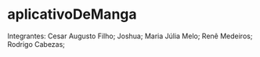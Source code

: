 # aplicativoDeManga
Integrantes: 
Cesar Augusto Filho;
Joshua;
Maria Júlia Melo;
Renê Medeiros;
Rodrigo Cabezas;
